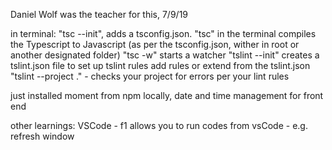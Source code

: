 Daniel Wolf was the teacher for this, 7/9/19

in terminal: "tsc --init", adds a tsconfig.json.
"tsc" in the terminal compiles the Typescript to Javascript (as per the tsconfig.json, wither in root or another designated folder) 
"tsc -w" starts a watcher
"tslint --init" creates a tslint.json file to set up tslint rules
    add rules or extend from the tslint.json
"tslint --project ." - checks your project for errors per your lint rules

just installed moment from npm locally, date and time management for front end

other learnings:
VSCode - f1 allows you to run codes from vsCode - e.g. refresh window